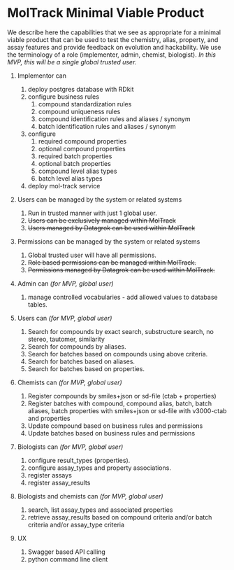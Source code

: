 # MolTrack Minimal Viable Product

We describe here the capabilities that we see as appropriate for a minimal viable product that can be used to test the chemistry, alias, property, and assay features and provide feedback on evolution and hackability.  We use the terminology of a role (implementer, admin, chemist, biologist).  *In this MVP, this will be a single global trusted user.*

1. Implementor can
    1. deploy postgres database with RDkit
    2. configure business rules
        1. compound standardization rules
        2. compound uniqueness rules
        3. compound identification rules and aliases / synonym
        4. batch identification rules and aliases / synonym
    3. configure
        1. required compound properties
        2. optional compound properties
        3. required batch properties
        4. optional batch properties
        5. compound level alias types
        6. batch level alias types
    4. deploy mol-track service

2. Users can be managed by the system or related systems
    1. Run in trusted manner with just 1 global user.
    2. ~~Users can be exclusively managed within MolTrack~~
    3. ~~Users managed by Datagrok can be used within MolTrack~~

3. Permissions can be managed by the system or related systems
    1. Global trusted user will have all permissions.
    2. ~~Role based permissions can be managed within MolTrack.~~
    3. ~~Permissions managed by Datagrok can be used within MolTrack.~~

4. Admin can *(for MVP, global user)*
    1. manage controlled vocabularies - add allowed values to database tables.

5. Users can *(for MVP, global user)*
    1. Search for compounds by exact search, substructure search, no stereo, tautomer, similarity
    2. Search for compounds by aliases.
    3. Search for batches based on compounds using above criteria.
    4. Search for batches based on aliases.
    5. Search for batches based on properties.
6. Chemists can *(for MVP, global user)*
    1. Register compounds by smiles+json or sd-file (ctab + properties)
    2. Register batches  with compound, compound alias, batch, batch aliases, batch properties with smiles+json or sd-file with v3000-ctab and properties
    3. Update compound based on business rules and permissions
    4. Update batches based on business rules and permissions
7. Biologists can *(for MVP, global user)*
    1. configure result_types (properties).
    2. configure assay_types and property associations.
    3. register assays
    4. register assay_results
8. Biologists and chemists can *(for MVP, global user)*
    1. search, list assay_types and associated properties
    2. retrieve assay_results based on compound criteria and/or batch criteria and/or assay_type criteria
9. UX
    1. Swagger based API calling
    2. python command line client
